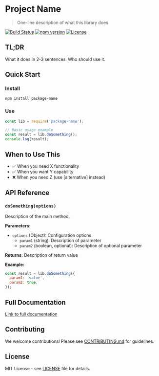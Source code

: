 # Project Name

> One-line description of what this library does

[![Build Status][build-badge]][build-link]
[![npm version][npm-badge]][npm-link]
[![License][license-badge]][license-link]

## TL;DR

What it does in 2-3 sentences. Who should use it.

## Quick Start

### Install

```bash
npm install package-name
```

### Use

```javascript
const lib = require('package-name');

// Basic usage example
const result = lib.doSomething();
console.log(result);
```

## When to Use This

- ✅ When you need X functionality
- ✅ When you want Y capability
- ❌ When you need Z (use [alternative] instead)

## API Reference

### `doSomething(options)`

Description of the main method.

**Parameters:**

- `options` (Object): Configuration options
  - `param1` (string): Description of parameter
  - `param2` (boolean, optional): Description of optional parameter

**Returns:** Description of return value

**Example:**

```javascript
const result = lib.doSomething({
  param1: 'value',
  param2: true,
});
```

## Full Documentation

[Link to full documentation](docs/)

## Contributing

We welcome contributions! Please see [CONTRIBUTING.md](CONTRIBUTING.md) for guidelines.

## License

MIT License - see [LICENSE](LICENSE) file for details.

[build-badge]: https://github.com/username/repo/workflows/CI/badge.svg
[build-link]: https://github.com/username/repo/actions
[npm-badge]: https://img.shields.io/npm/v/package-name.svg
[npm-link]: https://www.npmjs.com/package/package-name
[license-badge]: https://img.shields.io/badge/license-MIT-blue.svg
[license-link]: LICENSE
